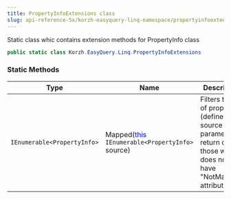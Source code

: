 ```yaml
---
title: PropertyInfoExtensions class
slug: api-reference-5x/korzh-easyquery-linq-namespace/propertyinfoextensions-class
---
```



Static class whic contains extension methods for PropertyInfo class
```csharp
public static class Korzh.EasyQuery.Linq.PropertyInfoExtensions

```

### Static Methods

| Type | Name | Description | 
| --- | --- | --- | 
| `IEnumerable<PropertyInfo>` | Mapped(<span style='color: blue'>this</span> `IEnumerable<PropertyInfo>` source) | Filters the list of properties (defined by source parameter) to return only those which does not have "NotMapped" attribute. |